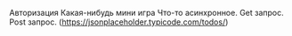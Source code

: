 Авторизация
Какая-нибудь мини игра
Что-то асинхронное. Get запрос. Post запрос. (https://jsonplaceholder.typicode.com/todos/)
